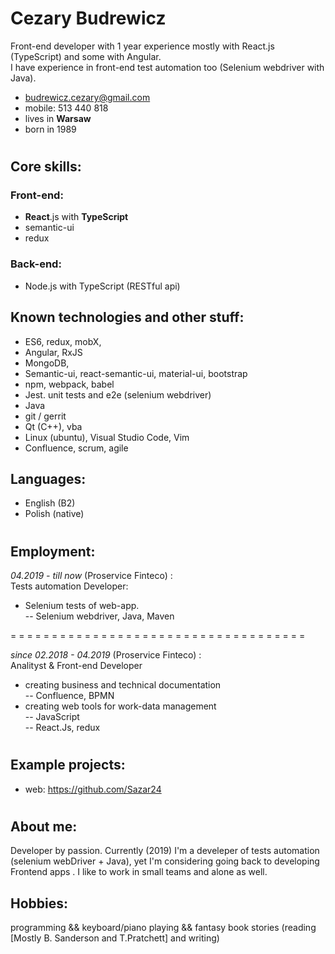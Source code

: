 # Cezary Budrewicz  
Front-end developer with 1 year experience mostly with React.js (TypeScript) and some with Angular.  
I have experience in front-end test automation too (Selenium webdriver with Java).

+ budrewicz.cezary@gmail.com
+ mobile: 513 440 818 
+ lives in **Warsaw**
+ born in 1989
#

## Core skills:
### Front-end:
+ **React**.js with **TypeScript**
+ semantic-ui
+ redux

### Back-end:
+ Node.js with TypeScript (RESTful api)

## Known technologies and other stuff:
+ ES6, redux, mobX, 
+ Angular, RxJS
+ MongoDB, 
+ Semantic-ui, react-semantic-ui, material-ui, bootstrap
+ npm, webpack, babel
+ Jest. unit tests and e2e (selenium webdriver)
+ Java
+ git / gerrit
+ Qt (C++), vba
+ Linux (ubuntu), Visual Studio Code, Vim
+ Confluence, scrum, agile

## Languages:
+ English (B2)
+ Polish (native)
#

## Employment:
*04.2019 - till now* (Proservice Finteco) :   
Tests automation Developer:
+ Selenium tests of web-app.  
-- Selenium webdriver, Java, Maven

= = = = = = = = = = = = = = = = = = = = = = = = = = = = = = = = = = = =  

*since 02.2018 - 04.2019* (Proservice Finteco) :   
Analityst & Front-end Developer
+ creating business and technical documentation  
-- Confluence, BPMN
+ creating web tools for work-data management  
-- JavaScript  
-- React.Js, redux


#

## Example projects:
+ web: https://github.com/Sazar24

#

## About me:
Developer by passion. 
Currently (2019) I'm a develeper of tests automation (selenium webDriver + Java), yet I'm considering going back to developing Frontend apps .
I like to work in small teams and alone as well. 

## Hobbies: 
programming && keyboard/piano playing && fantasy book stories (reading [Mostly B. Sanderson and T.Pratchett] and writing)
